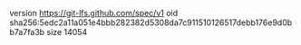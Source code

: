 version https://git-lfs.github.com/spec/v1
oid sha256:5edc2a11a051e4bbb282382d5308da7c911510126517debb176e9d0bb7a7fa3b
size 14054
